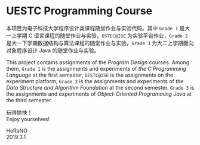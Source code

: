 # UESTC Programming Course

本项目为电子科技大学程序设计类课程随堂作业与实验代码。其中 `Grade 1` 是大一上学期 C 语言课程的随堂作业与实验，`OSTEC@ISE` 为实验平台作业，`Grade 2` 是大一下学期数据结构与算法课程的随堂作业与实验，`Grade 3` 为大二上学期面向对象程序设计 Java 的随堂作业与实验。

This project contains assignments of the *Program Design* courses. Among them, `Grade 1` is the assignments  and experiments of *the C Programming Language* at the first semester, `OESTC@ISE` is the assignments on the experiment platform, `Grade 2` is the assignments and experiments of *the Data Structure and Algorithm Foundation* at the second semester. `Grade 3` is the assignments and experiments of *Object-Oriented Programming Java* at the third semester.

玩得愉快！  
Enjoy yourselves!

HeRaNO  
2019.3.1
